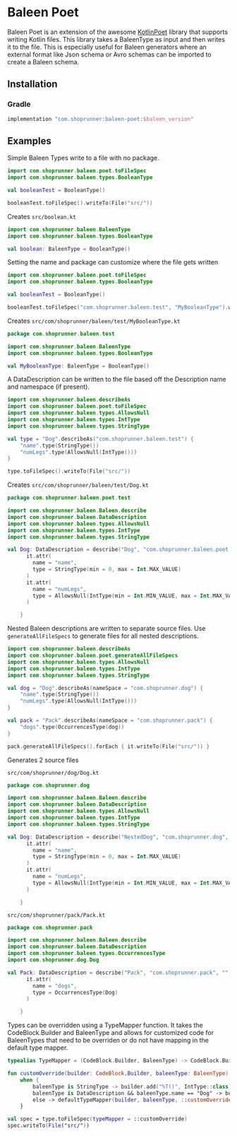 # Baleen Poet

Baleen Poet is an extension of the awesome [KotlinPoet](https://github.com/square/kotlinpoet) library that supports writing Kotlin files. This library
takes a BaleenType as input and then writes it to the file.  This is especially useful for Baleen generators where an
external format like Json schema or Avro schemas can be imported to create a Baleen schema.

## Installation

### Gradle
```kotlin
implementation "com.shoprunner:baleen-poet:$baleen_version"
```

## Examples

Simple Baleen Types write to a file with no package.

```kotlin
import com.shoprunner.baleen.poet.toFileSpec
import com.shoprunner.baleen.types.BooleanType

val booleanTest = BooleanType()

booleanTest.toFileSpec().writeTo(File("src/"))
```

Creates `src/boolean.kt`
```kotlin
import com.shoprunner.baleen.BaleenType
import com.shoprunner.baleen.types.BooleanType

val boolean: BaleenType = BooleanType()
```

Setting the name and package can customize where the file gets written

```kotlin
import com.shoprunner.baleen.poet.toFileSpec
import com.shoprunner.baleen.types.BooleanType

val booleanTest = BooleanType()

booleanTest.toFileSpec("com.shoprunner.baleen.test", "MyBooleanType").writeTo(File("src/"))
```

Creates `src/com/shoprunner/baleen/test/MyBooleanType.kt`
```kotlin
package com.shoprunner.baleen.test

import com.shoprunner.baleen.BaleenType
import com.shoprunner.baleen.types.BooleanType

val MyBooleanType: BaleenType = BooleanType()
```

A DataDescription can be written to the file based off the Description name and namespace (if present).

```kotlin
import com.shoprunner.baleen.describeAs
import com.shoprunner.baleen.poet.toFileSpec
import com.shoprunner.baleen.types.AllowsNull
import com.shoprunner.baleen.types.IntType
import com.shoprunner.baleen.types.StringType

val type = "Dog".describeAs("com.shoprunner.baleen.test") {
    "name".type(StringType())
    "numLegs".type(AllowsNull(IntType()))
}

type.toFileSpec().writeTo(File("src/"))
```
Creates `src/com/shoprunner/baleen/test/Dog.kt`
```kotlin
package com.shoprunner.baleen.poet.test

import com.shoprunner.baleen.Baleen.describe
import com.shoprunner.baleen.DataDescription
import com.shoprunner.baleen.types.AllowsNull
import com.shoprunner.baleen.types.IntType
import com.shoprunner.baleen.types.StringType

val Dog: DataDescription = describe("Dog", "com.shoprunner.baleen.poet.test", "") {
      it.attr(
        name = "name",
        type = StringType(min = 0, max = Int.MAX_VALUE)
      )
      it.attr(
        name = "numLegs",
        type = AllowsNull(IntType(min = Int.MIN_VALUE, max = Int.MAX_VALUE))
      )

    }
``` 

Nested Baleen descriptions are written to separate source files. Use `generateAllFileSpecs` to generate files for all
nested descriptions.

```kotlin
import com.shoprunner.baleen.describeAs
import com.shoprunner.baleen.poet.generateAllFileSpecs
import com.shoprunner.baleen.types.AllowsNull
import com.shoprunner.baleen.types.IntType
import com.shoprunner.baleen.types.StringType

val dog = "Dog".describeAs(nameSpace = "com.shoprunner.dog") {
    "name".type(StringType())
    "numLegs".type(AllowsNull(IntType()))
}

val pack = "Pack".describeAs(nameSpace = "com.shoprunner.pack") {
    "dogs".type(OccurrencesType(dog))
}

pack.generateAllFileSpecs().forEach { it.writeTo(File("src/")) }
```
Generates 2 source files

`src/com/shoprunner/dog/Dog.kt`
```kotlin
package com.shoprunner.dog

import com.shoprunner.baleen.Baleen.describe
import com.shoprunner.baleen.DataDescription
import com.shoprunner.baleen.types.AllowsNull
import com.shoprunner.baleen.types.IntType
import com.shoprunner.baleen.types.StringType

val Dog: DataDescription = describe("NestedDog", "com.shoprunner.dog", "") {
      it.attr(
        name = "name",
        type = StringType(min = 0, max = Int.MAX_VALUE)
      )
      it.attr(
        name = "numLegs",
        type = AllowsNull(IntType(min = Int.MIN_VALUE, max = Int.MAX_VALUE))
      )

    }
```

`src/com/shoprunner/pack/Pack.kt`
```kotlin
package com.shoprunner.pack

import com.shoprunner.baleen.Baleen.describe
import com.shoprunner.baleen.DataDescription
import com.shoprunner.baleen.types.OccurrencesType
import com.shoprunner.dog.Dog

val Pack: DataDescription = describe("Pack", "com.shoprunner.pack", "") {
      it.attr(
        name = "dogs",
        type = OccurrencesType(Dog)
      )

    }
```

Types can be overridden using a TypeMapper function. It takes the CodeBlock.Builder and BaleenType and allows for customized
code for BaleenTypes that need to be overriden or do not have mapping in the default type mapper.

```kotlin
typealias TypeMapper = (CodeBlock.Builder, BaleenType) -> CodeBlock.Builder

fun customOverride(builder: CodeBlock.Builder, baleenType: BaleenType): CodeBlock.Builder =
    when {
        baleenType is StringType -> builder.add("%T()", IntType::class)
        baleenType is DataDescription && baleenType.name == "Dog" -> builder.add("%T()", StringType::class) 
        else -> defaultTypeMapper(builder, baleenType, ::customOverride) // Recursive call here
    }

val spec = type.toFileSpec(typeMapper = ::customOverride)
spec.writeTo(File("src/"))

```
